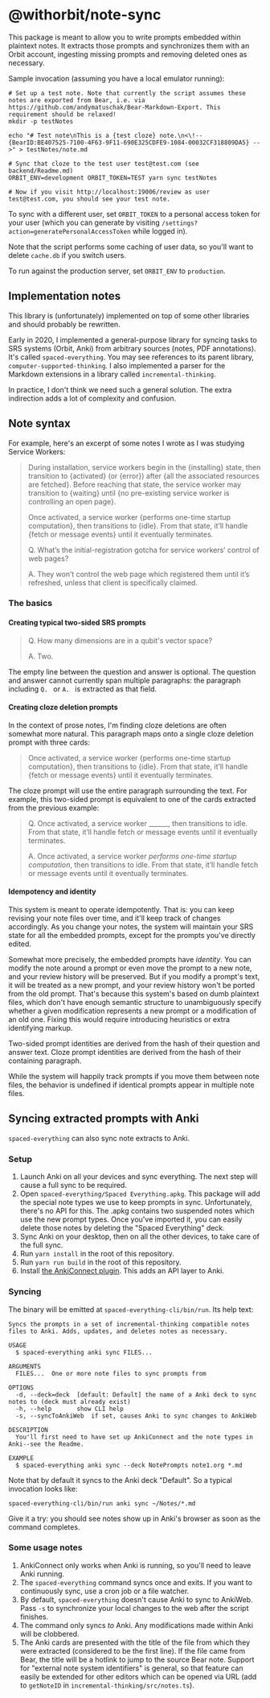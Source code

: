 # @withorbit/note-sync

This package is meant to allow you to write prompts embedded within plaintext notes. It extracts those prompts and synchronizes them with an Orbit account, ingesting missing prompts and removing deleted ones as necessary.

Sample invocation (assuming you have a local emulator running):

```
# Set up a test note. Note that currently the script assumes these notes are exported from Bear, i.e. via https://github.com/andymatuschak/Bear-Markdown-Export. This requirement should be relaxed!
mkdir -p testNotes

echo "# Test note\nThis is a {test cloze} note.\n<\!-- {BearID:BE407525-7100-4F63-9F11-690E325CDFE9-1084-00032CF318809DA5} -->" > testNotes/note.md

# Sync that cloze to the test user test@test.com (see backend/Readme.md)
ORBIT_ENV=development ORBIT_TOKEN=TEST yarn sync testNotes

# Now if you visit http://localhost:19006/review as user test@test.com, you should see your test note.
```

To sync with a different user, set `ORBIT_TOKEN` to a personal access token for your user (which you can generate by visiting `/settings?action=generatePersonalAccessToken` while logged in).

Note that the script performs some caching of user data, so you'll want to delete `cache.db` if you switch users.

To run against the production server, set `ORBIT_ENV` to `production`.

## Implementation notes

This library is (unfortunately) implemented on top of some other libraries and should probably be rewritten.

Early in 2020, I implemented a general-purpose library for syncing tasks to SRS systems (Orbit, Anki) from arbitrary sources (notes, PDF annotations). It's called `spaced-everything`. You may see references to its parent library, `computer-supported-thinking`. I also implemented a parser for the Markdown extensions in a library called `incremental-thinking`.

In practice, I don't think we need such a general solution. The extra indirection adds a lot of complexity and confusion.

## Note syntax

For example, here's an excerpt of some notes I wrote as I was studying Service Workers:

> During installation, service workers begin in the {installing} state, then transition to {activated} (or {error}) after {all the associated resources are fetched}. Before reaching that state, the service worker may transition to {waiting} until {no pre-existing service worker is controlling an open page}.
>
> Once activated, a service worker {performs one-time startup computation}, then transitions to {idle}. From that state, it’ll handle {fetch or message events} until it eventually terminates.
>
> Q. What’s the initial-registration gotcha for service workers’ control of web pages?
>
> A. They won’t control the web page which registered them until it’s refreshed, unless that client is specifically claimed.

### The basics

#### Creating typical two-sided SRS prompts

> Q. How many dimensions are in a qubit's vector space?
>
> A. Two.

The empty line between the question and answer is optional. The question and answer cannot currently span multiple paragraphs: the paragraph including `Q. ` or `A. ` is extracted as that field.

#### Creating cloze deletion prompts

In the context of prose notes, I'm finding cloze deletions are often somewhat more natural. This paragraph maps onto a single cloze deletion prompt with three cards:

> Once activated, a service worker {performs one-time startup computation}, then transitions to {idle}. From that state, it’ll handle {fetch or message events} until it eventually terminates.

The cloze prompt will use the entire paragraph surrounding the text. For example, this two-sided prompt is equivalent to one of the cards extracted from the previous example:

> Q. Once activated, a service worker ______, then transitions to idle. From that state, it’ll handle fetch or message events until it eventually terminates.
>
> A. Once activated, a service worker *performs one-time startup computation*, then transitions to idle. From that state, it’ll handle fetch or message events until it eventually terminates.

#### Idempotency and identity

This system is meant to operate idempotently. That is: you can keep revising your note files over time, and it'll keep track of changes accordingly. As you change your notes, the system will maintain your SRS state for all the embedded prompts, except for the prompts you've directly edited.

Somewhat more precisely, the embedded prompts have *identity*. You can modify the note around a prompt or even move the prompt to a new note, and your review history will be preserved. But if you modify a prompt's text, it will be treated as a new prompt, and your review history won't be ported from the old prompt. That's because this system's based on dumb plaintext files, which don't have enough semantic structure to unambiguously specify whether a given modification represents a new prompt or a modification of an old one. Fixing this would require introducing heuristics or extra identifying markup.

Two-sided prompt identities are derived from the hash of their question and answer text. Cloze prompt identities are derived from the hash of their containing paragraph.

While the system will happily track prompts if you move them between note files, the behavior is undefined if identical prompts appear in multiple note files.

## Syncing extracted prompts with Anki

`spaced-everything` can also sync note extracts to Anki.

### Setup

1. Launch Anki on all your devices and sync everything. The next step will cause a full sync to be required.
1. Open `spaced-everything/Spaced Everything.apkg`. This package will add the special note types we use to keep prompts in sync. Unfortunately, there's no API for this. The .apkg contains two suspended notes which use the new prompt types. Once you've imported it, you can easily delete those notes by deleting the "Spaced Everything" deck.
1. Sync Anki on your desktop, then on all the other devices, to take care of the full sync.
1. Run `yarn install` in the root of this repository.
1. Run `yarn run build` in the root of this repository.
1. Install [the AnkiConnect plugin](https://ankiweb.net/shared/info/2055492159). This adds an API layer to Anki.

### Syncing

The binary will be emitted at `spaced-everything-cli/bin/run`. Its help text:

```
Syncs the prompts in a set of incremental-thinking compatible notes files to Anki. Adds, updates, and deletes notes as necessary.

USAGE
  $ spaced-everything anki sync FILES...

ARGUMENTS
  FILES...  One or more note files to sync prompts from

OPTIONS
  -d, --deck=deck  [default: Default] the name of a Anki deck to sync notes to (deck must already exist)
  -h, --help       show CLI help
  -s, --syncToAnkiWeb  if set, causes Anki to sync changes to AnkiWeb

DESCRIPTION
  You'll first need to have set up AnkiConnect and the note types in Anki--see the Readme.

EXAMPLE
  $ spaced-everything anki sync --deck NotePrompts note1.org *.md
```

Note that by default it syncs to the Anki deck "Default". So a typical invocation looks like:

```
spaced-everything-cli/bin/run anki sync ~/Notes/*.md
``` 

Give it a try: you should see notes show up in Anki's browser as soon as the command completes.

### Some usage notes

1. AnkiConnect only works when Anki is running, so you'll need to leave Anki running.
2. The `spaced-everything` command syncs once and exits. If you want to continuously sync, use a cron job or a file watcher.
3. By default, `spaced-everything` doesn't cause Anki to sync to AnkiWeb. Pass `-s` to synchronize your local changes to the web after the script finishes.
4. The command only syncs _to_ Anki. Any modifications made within Anki will be clobbered.
5. The Anki cards are presented with the title of the file from which they were extracted (considered to be the first line). If the file came from Bear, the title will be a hotlink to jump to the source Bear note. Support for "external note system identifiers" is general, so that feature can easily be extended for other editors which can be opened via URL (add to `getNoteID` in `incremental-thinking/src/notes.ts`).
